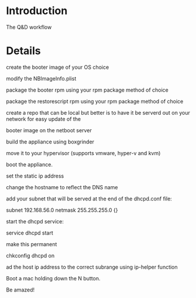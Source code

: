 # Introduction #

The Q&D workflow


# Details #

create the booter image of your OS choice

modify the NBImageInfo.plist

package the booter rpm using your rpm package method of choice

package the restorescript rpm using your rpm package method of choice

create a repo that can be local but better is to have it be serverd out on your network for easy update of the

booter image on the netboot server

build the appliance using boxgrinder

move it to your hypervisor (supports vmware, hyper-v and kvm)

boot the appliance.

set the static ip address

change the hostname to reflect the DNS name

add your subnet that will be served at the end of the dhcpd.conf file:

subnet 192.168.56.0 netmask 255.255.255.0 {}

start the dhcpd service:

service dhcpd start

make this permanent

chkconfig dhcpd on

ad the host ip address to the correct subrange using ip-helper function

Boot a mac holding down the N button.

Be amazed!